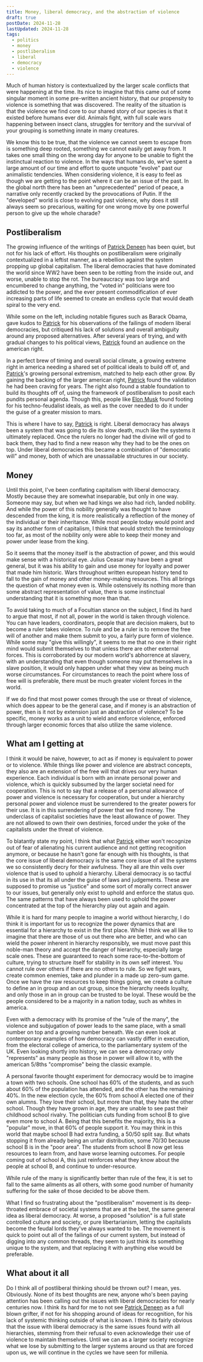 ```yaml
---
title: Money, liberal democracy, and the abstraction of violence
draft: true
postDate: 2024-11-28
lastUpdated: 2024-11-28
tags:
  - politics
  - money
  - postliberalism
  - liberal
  - democracy
  - violence
---
```

Much of human history is contextualized by the larger scale conflicts that were happening at the time. Its nice to imagine that this came out of some singular moment in some pre-written ancient history, that our propensity to violence is something that was discovered. The reality of the situation is that the violence we find core to our shared story of our species is that it existed before humans ever did. Animals fight, with full scale wars happening between insect clans, struggles for territory and the survival of your grouping is something innate in many creatures.

We know this to be true, that the violence we cannot seem to escape from is something deep rooted, something we cannot easily get away from. It takes one small thing on the wrong day for anyone to be unable to fight the instinctual reaction to violence. In the ways that humans do, we've spent a large amount of our time and effort to quote unquote "evolve" past our animalistic tendencies. When considering violence, it is easy to feel as though we are getting to the point where it can be an issue of the past. In the global north there has been an "unprecedented" period of peace, a narrative only recently cracked by the provocations of Putin. If the "developed" world is close to evolving past violence, why does it still always seem so precarious, waiting for one wrong move by one powerful person to give up the whole charade?

## Postliberalism

The growing influence of the writings of [Patrick Deneen] has been quiet, but not for his lack of effort. His thoughts on postliberalism were originally contextualized in a leftist manner, as a rebellion against the system propping up global capitalism. The liberal democracies that have dominated the world since WW2 have been seen to be rotting from the inside out, and worse, unable to stop the rot. The bureaucracy was too large and encumbered to change anything, the "voted in" politicians were too addicted to the power, and the ever present commodification of ever increasing parts of life seemed to create an endless cycle that would death spiral to the very end.

While some on the left, including notable figures such as Barack Obama, gave kudos to [Patrick] for his observations of the failings of modern liberal democracies, but critiqued his lack of solutions and overall ambiguity around any proposed alternatives. After several years of trying, and with gradual changes to his political views, [Patrick] found an audience on the american right.

In a perfect brew of timing and overall social climate, a growing extreme right in america needing a shared set of political ideals to build off of, and [Patrick]'s growing personal extremism, matched to help each other grow. By gaining the backing of the larger american right, [Patrick] found the validation he had been craving for years. The right also found a stable foundation to build its thoughts off of, using the framework of postliberalism to posit each pundits personal agenda. Though this, people like [Elon Musk] found footing for his techno-feudalist ideals, as well as the cover needed to do it under the guise of a greater mission to mars.

This is where I have to say, [Patrick] is right. Liberal democracy has always been a system that was going to die its slow death, much like the systems it ultimately replaced. Once the rulers no longer had the divine will of god to back them, they had to find a new reason why they had to be the ones on top. Under liberal democracies this became a combination of "democratic will" and money, both of which are unassailable structures in our society.

## Money

Until this point, I've been conflating capitalism with liberal democracy. Mostly because they are somewhat inseparable, but only in one way. Someone may say, but when we had kings we also had rich, landed nobility. And while the power of this nobility generally was thought to have descended from the king, it is more realistically a reflection of the money of the individual or their inheritance. While most people today would point and say its another form of capitalism, I think that would stretch the terminology too far, as most of the nobility only were able to keep their money and power under lease from the king.

So it seems that the money itself is the abstraction of power, and this would make sense with a historical eye. Julius Ceasar may have been a great general, but it was his ability to gain and use money for loyalty and power that made him historic. Wars throughout written european history tend to fall to the gain of money and other money-making resources. This all brings the question of what money even is. While ostensively its nothing more than some abstract representation of value, there is some instinctual understanding that it is something more than that.

To avoid taking to much of a Focultian stance on the subject, I find its hard to argue that most, if not all, power in the world is taken through violence. You can have leaders, coordinators, people that are decision makers, but to become a ruler takes violence. To rule and be a ruler is to remove the free will of another and make them submit to you, a fairly pure form of violence. While some may "give this willingly", it seems to me that no one in their right mind would submit themselves to that unless there are other external forces. This is corroborated by our modern world's abhorrence at slavery, with an understanding that even though someone may put themselves in a slave position, it would only happen under what they view as being much worse circumstances. For circumstances to reach the point where loss of free will is preferable, there must be much greater violent forces in the world.

If we do find that most power comes through the use or threat of violence, which does appear to be the general case, and if money is an abstraction of power, then is it not by extension just an abstraction of violence? To be specific, money works as a unit to wield and enforce violence, enforced through larger economic forces that also utilize the same violence.

## What am I getting at

I think it would be naive, however, to act as if money is equivalent to power or to violence. While things like power and violence are abstract concepts, they also are an extension of the free will that drives our very human experience. Each individual is born with an innate personal power and violence, which is quickly subsumed by the larger societal need for cooperation. This is not to say that a release of a personal allowance of power and violence is necessary for cooperation, but under a hierarchy personal power and violence must be surrendered to the greater powers for their use. It is in this surrendering of power that we find money. The underclass of capitalist societies have the least allowance of power. They are not allowed to own their own destinies, forced under the yoke of the capitalists under the threat of violence.

To blatantly state my point, I think that what [Patrick] either won't recognize out of fear of alienating his current audience and not getting recognition anymore, or because he hasn't gone far enough with his thoughts, is that the core issue of liberal democracy is the same core issue of all the systems we so consistently decry for their awfulness. They all are thin veils over violence that is used to uphold a hierarchy. Liberal democracy is so tactful in its use in that its all under the guise of laws and judgements. These are supposed to promise us "justice" and some sort of morally correct answer to our issues, but generally only exist to uphold and enforce the status quo. The same patterns that have always been used to uphold the power concentrated at the top of the hierarchy play out again and again.

While it is hard for many people to imagine a world without hierarchy, I do think it is important for us to recognize the power dynamics that are essential for a hierarchy to exist in the first place. While I think we all like to imagine that there are those of us out there who are better, and who can wield the power inherent in hierarchy responsibly, we must move past this noble-man theory and accept the danger of hierarchy, especially large scale ones. These are guaranteed to reach some race-to-the-bottom of culture, trying to structure itself for stability in its own self interest. You cannot rule over others if there are no others to rule. So we fight wars, create common enemies, take and plunder in a made up zero-sum game. Once we have the raw resources to keep things going, we create a culture to define an in group and an out group, since the hierarchy needs loyalty, and only those in an in group can be trusted to be loyal. These would be the people considered to be a majority in a nation today, such as whites in america.

Even with a democracy with its promise of the "rule of the many", the violence and subjugation of power leads to the same place, with a small number on top and a growing number beneath. We can even look at contemporary examples of how democracy can vastly differ in execution, from the electoral college of america, to the parliamentary system of the UK. Even looking shortly into history, we can see a democracy only "represents" as many people as those in power will allow it to, with the american 5/8ths "compromise" being the classic example.

A personal favorite thought experiment for democracy would be to imagine a town with two schools. One school has 60% of the students, and as such about 60% of the population has attended, and the other has the remaining 40%. In the new election cycle, the 60% from school A elected one of their own alumns. They love their school, but more than that, they hate the other school. Though they have grown in age, they are unable to see past their childhood school rivalry. The politician cuts funding from school B to give even more to school A. Being that this benefits the majority, this is a "popular" move, in that 60% of people support it. You may think in this world that maybe school B had extra funding, a 50/50 split say. But whats stopping it from already being an unfair distribution, some 70/30 because school B is in the "poor area". The students from school B now get less resources to learn from, and have worse learning outcomes. For people coming out of school A, this just reinforces what they know about the people at school B, and continue to under-resource.

While rule of the many is significantly better than rule of the few, it is set to fall to the same ailments as all others, with some good number of humanity suffering for the sake of those decided to be above them.

What I find so frustrating about the "postliberalism" movement is its deep-throated embrace of societal systems that are at the best, the same general idea as liberal democracy. At worse, a proposed "solution" is a full state controlled culture and society, or pure libertarianism, letting the capitalists become the feudal lords they've always wanted to be. The movement is quick to point out all of the failings of our current system, but instead of digging into any common threads, they seem to just think its something unique to the system, and that replacing it with anything else would be preferable.

## What about it all

Do I think all of postliberal thinking should be thrown out? I mean, yes. Obviously. None of its best thoughts are new, anyone who's been paying attention has been calling out the issues with liberal democracies for nearly centuries now. I think its hard for me to not see [Patrick Deneen] as a full blown grifter, if not for his shopping around of ideas for recognition, for his lack of systemic thinking outside of what is known. I think its fairly obvious that the issue with liberal democracy is the same issues found with all hierarchies, stemming from their refusal to even acknowledge their use of violence to maintain themselves. Until we can as a larger society recognize what we lose by submitting to the larger systems around us that are forced upon us, we will continue in the cycles we have seen for millenia.

[Patrick Deneen]: /refrence/patrick-deneen "Patrick Deneen"
[Patrick]: /refrence/patrick-deneen "Patrick Deneen"
[Elon Musk]: /refrence/elon-musk "Elon Musk"
